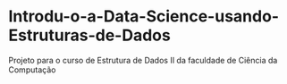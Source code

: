 # Introdu-o-a-Data-Science-usando-Estruturas-de-Dados
Projeto para o curso de Estrutura de Dados II da faculdade de Ciência da Computação
